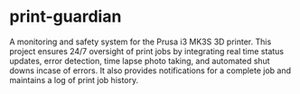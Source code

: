 # print-guardian
A monitoring and safety system for the Prusa i3 MK3S 3D printer. This project ensures 24/7 oversight of print jobs by 
integrating real time status updates, error detection, time lapse photo taking, and automated shut downs incase of 
errors. It also provides notifications for a complete job and maintains a log of print job history. 
